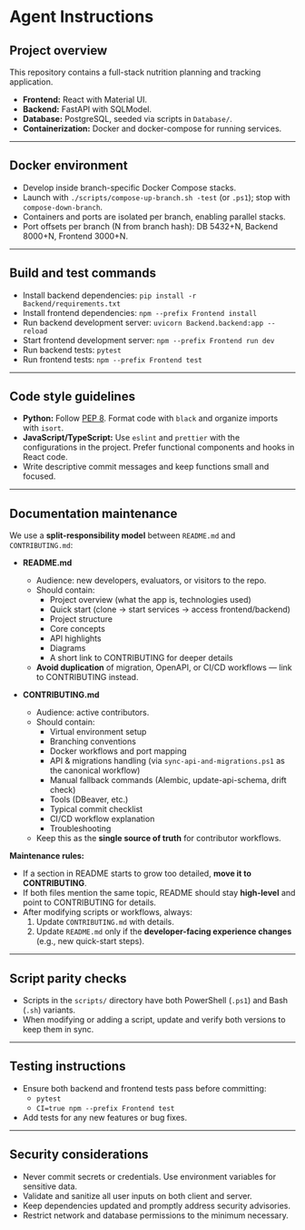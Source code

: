# Agent Instructions

## Project overview
This repository contains a full-stack nutrition planning and tracking application.
- **Frontend:** React with Material UI.
- **Backend:** FastAPI with SQLModel.
- **Database:** PostgreSQL, seeded via scripts in `Database/`.
- **Containerization:** Docker and docker-compose for running services.

---

## Docker environment
- Develop inside branch-specific Docker Compose stacks.
- Launch with `./scripts/compose-up-branch.sh -test` (or `.ps1`); stop with `compose-down-branch`.
- Containers and ports are isolated per branch, enabling parallel stacks.
- Port offsets per branch (N from branch hash): DB 5432+N, Backend 8000+N, Frontend 3000+N.

---

## Build and test commands
- Install backend dependencies: `pip install -r Backend/requirements.txt`
- Install frontend dependencies: `npm --prefix Frontend install`
- Run backend development server: `uvicorn Backend.backend:app --reload`
- Start frontend development server: `npm --prefix Frontend run dev`
- Run backend tests: `pytest`
- Run frontend tests: `npm --prefix Frontend test`

---

## Code style guidelines
- **Python:** Follow [PEP 8](https://peps.python.org/pep-0008/). Format code with `black` and organize imports with `isort`.
- **JavaScript/TypeScript:** Use `eslint` and `prettier` with the configurations in the project. Prefer functional components and hooks in React code.
- Write descriptive commit messages and keep functions small and focused.

---

## Documentation maintenance

We use a **split-responsibility model** between `README.md` and `CONTRIBUTING.md`:

- **README.md**
  - Audience: new developers, evaluators, or visitors to the repo.
  - Should contain:
    - Project overview (what the app is, technologies used)
    - Quick start (clone → start services → access frontend/backend)
    - Project structure
    - Core concepts
    - API highlights
    - Diagrams
    - A short link to CONTRIBUTING for deeper details
  - **Avoid duplication** of migration, OpenAPI, or CI/CD workflows — link to CONTRIBUTING instead.

- **CONTRIBUTING.md**
  - Audience: active contributors.
  - Should contain:
    - Virtual environment setup
    - Branching conventions
    - Docker workflows and port mapping
    - API & migrations handling (via `sync-api-and-migrations.ps1` as the canonical workflow)
    - Manual fallback commands (Alembic, update-api-schema, drift check)
    - Tools (DBeaver, etc.)
    - Typical commit checklist
    - CI/CD workflow explanation
    - Troubleshooting
  - Keep this as the **single source of truth** for contributor workflows.

**Maintenance rules:**
- If a section in README starts to grow too detailed, **move it to CONTRIBUTING**.
- If both files mention the same topic, README should stay **high-level** and point to CONTRIBUTING for details.
- After modifying scripts or workflows, always:
  1. Update `CONTRIBUTING.md` with details.  
  2. Update `README.md` only if the **developer-facing experience changes** (e.g., new quick-start steps).

---

## Script parity checks
- Scripts in the `scripts/` directory have both PowerShell (`.ps1`) and Bash (`.sh`) variants.
- When modifying or adding a script, update and verify both versions to keep them in sync.

---

## Testing instructions
- Ensure both backend and frontend tests pass before committing:
  - `pytest`
  - `CI=true npm --prefix Frontend test`
- Add tests for any new features or bug fixes.

---

## Security considerations
- Never commit secrets or credentials. Use environment variables for sensitive data.
- Validate and sanitize all user inputs on both client and server.
- Keep dependencies updated and promptly address security advisories.
- Restrict network and database permissions to the minimum necessary.
